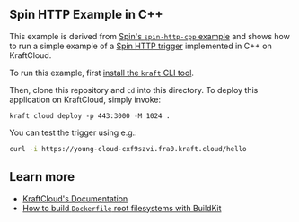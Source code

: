 ## Spin HTTP Example in C++

This example is derived from [Spin's `spin-http-cpp` example](https://github.com/fermyon/spin/tree/v2.1.0/examples/http-cpp) and shows how to run a simple example of a [Spin HTTP trigger](https://spin.fermyon.dev/http-trigger) implemented in C++ on KraftCloud.

To run this example, first [install the `kraft` CLI tool](https://unikraft.org/docs/cli).

Then, clone this repository and `cd` into this directory.
To deploy this application on KraftCloud, simply invoke:

```
kraft cloud deploy -p 443:3000 -M 1024 .
```

You can test the trigger using e.g.:

```bash
curl -i https://young-cloud-cxf9szvi.fra0.kraft.cloud/hello
```

## Learn more

- [KraftCloud's Documentation](https://docs.kraft.cloud)
- [How to build `Dockerfile` root filesystems with BuildKit](https://unikraft.org/docs/getting-started/integrations/buildkit)
